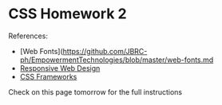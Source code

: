 # CSS Homework 2

References:
- [Web Fonts](https://github.com/JBRC-ph/EmpowermentTechnologies/blob/master/web-fonts.md
- [Responsive Web Design](https://github.com/JBRC-ph/EmpowermentTechnologies/blob/master/responsive-web-design.md)
- [CSS Frameworks](https://github.com/JBRC-ph/EmpowermentTechnologies/blob/master/css-frameworks.md)

Check on this page tomorrow for the full instructions
